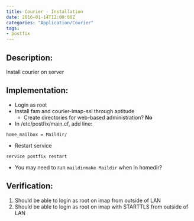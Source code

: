 ```yaml
---
title: Courier - Installation
date: 2016-01-14T12:00:00Z
categories: "Application/Courier"
tags:
- postfix
---
```

## Description:
Install courier on server

## Implementation:
- Login as root
- Install fam and courier-imap-ssl through aptitude
    - Create directories for web-based administration? **No**
- In /etc/postfix/main.cf, add line:

~~~
home_mailbox = Maildir/
~~~

- Restart service

~~~
service postfix restart
~~~

- You may need to run `maildirmake Maildir` when in homedir?

## Verification:
1. Should be able to login as root on imap from outside of LAN
2. Should be able to login as root on imap with STARTTLS from outside of LAN

